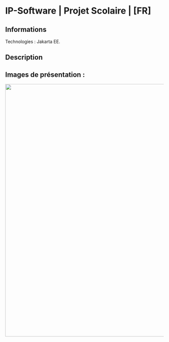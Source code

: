 # IP-Software | Projet Scolaire | [FR]
## Informations

Technologies : Jakarta EE.

## Description


## Images de présentation :
<div>
<img align=top src="" width="800px">
</div>
